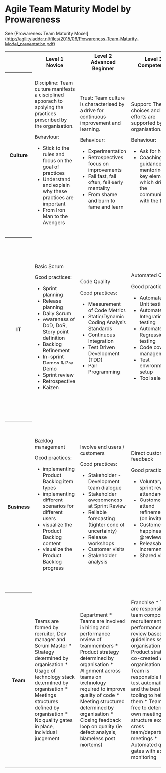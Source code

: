 # Agile Team Maturity Model by Prowareness

See (Prowareness Team Maturity Model](http://agilityladder.nl/files/2015/06/Prowareness-Team-Maturity-Model_presentation.pdf)

<table>

<tr>
<th></th>
<th>Level 1<br>Novice</th>
<th>Level 2<br>Advanced Beginner</th>
<th>Level 3<br>Competence</th>
<th>Level 4<br>Proficient</th>
<th>Level 5<br>Expert</th>
</tr>

<tr>

<th>Culture</th>

<td>
Discipline: Team culture manifests a disciplined apporach to applying the practices prescribed by the organisation.

Behaviour:
* Stick to the rules and focus on the goal of practices
* Understand and explain why these practices are important
* From Iron Man to the Avengers
</td>

<td>
Trust: Team culture is characterised by a drive for continuous improvement and learning.

Behaviour:
* Experimentation
* Retrospectives focus on improvements
* Fail fast, fail often, fail early mentality
* From shame and burn to fame and learn
</td>

<td>
Support: The team choices and efforts are supported by the organisation.

Behaviour:
* Ask for help
* Coaching, guidance and mentoring are key elements which drives the communication with the team
</td>

<td>
Stretch: Using the (organizational) vision the team culture can stretch the boundaries to maximize the outcome of both the product and the team.
</td>

<td>
Expert:
* Trust over contract
* Support over control
* Discipline over compliance
* Stretch over constraint

Culture:
* Everybody deeply cares about all stakeholders
* Everybody takes intelligent risks
* Everybody values changes as opportunities
* Everybody focusses on outcome
</td>

</tr>

<tr>

<th>IT</th>

<td>
Basic Scrum

Good practices:
* Sprint planning
* Release planning
* Daily Scrum
* Awareness of DoD, DoR, Story point definition
* Backlog Refinement
* In-sprint Demos & Pre Demo
* Sprint review
* Retrospective
* Kaizen
</td>

<td>
Code Quality

Good practices:
* Measurement of Code Metrics
* Static/Dynamic Coding Analysis Standards
* Continuous Integration
* Test Driven Development (TDD)
* Pair Programming
</td>

<td>
Automated QA

Good practices:
* Automated Unit testing
* Automated Integration testing
* Automated Regression testing
* Code coverage management
* Test environment setup
* Tool selection
</td>

<td>
Scaling

Good practices:
* Architecture documentation
* Measuring Architecture debt
* DTAP - Development, Testing, Acceptance and Production
* Unified technology stack
* Have a scaling model
* Scrum of Scrums
</td>

<td>
Continous Delivery

Good practices:
* Automated Deployment
* Environment definitions (infrastructure as code)
* Infrastructure provisioning and maintenance
* Roll back mechanism
* Roll forward mechanism
* Mainline development
* Feature toggling
* Orchestration Manager Solution
* Pipeline checks and metrics
</td>

</tr>

<tr>

<th>Business</th>

<td>
Backlog management

Good practices:
* implementing Product Backlog item types
* implementing different scenarios for different users
* visualize the Product Backlog content
* visualize the Product Backlog progress
</td>

<td>
Involve end users / customers

Good practices:
* Stakeholder - Development team dialogue
* Stakeholder awesomeness at Sprint Review
* Reliable forecasting (tighter cone of uncertainty)
* Release workshops
* Customer visits
* Stakeholder analysis 
</td>

<td>
Direct customer feedback 

Good practices:
* Voluntary sprint review attendance
* Customers attend refinements (on invitation)
* Customer happiness @reviews
* Releasable increment
* Shared vision
</td>

<td>
End-to-end value

Good practices:
* End2End Product Owner
* Combined refinement
* Integrated product review
* Team members act as end-users
* End2End planning
* Scaled Agile Framework
</td>

<td>
Value steering

Good practices:
* Identify Value, Goals & KPI’s Hypothesis
* Identify hypothesis
* Value Estimations on Product Backlog Items
* Minimal Viable Product
* Measure Value
* Short Build, Release & Measure & Refine loop
* A/B Split testing
* Visualize Validated Value
</td>

</tr>

<tr>
<th>Team</th>

<td>
Teams are formed by recruiter, Dev manager and Scrum Master
* Strategy determined by organisation
* Usage of technology stack determined by organisation
* Meetings structures defined by organisation
* No quality gates in place, individual judgement
</td>

<td>
Department
* Teams are involved in hiring and performance review of teammembers
* Product strategy determined by organisation 
* Alignment across teams on technology required to improve quality of code
* Meeting structured determined by organisation
* Closing feedback loop on quality (ie defect analysis, blameless post mortems)
</td>

<td>
Franchise
* Teams are responsible for team composition, recruitement and performance review based on guidelines set by organisation
* Product strategy co-created with organisation
* Team is responsible for test automation and the best tooling to help them
* Team is free to determine own meeting structure except cross team/department meetings
* Automated quality gates with active monitoring
</td>

<td>
Self-supporting cel
* Teams are operating as a self supporting business unit with end-to-end responsiblity
* Teams create their own Product strategy in line with the vision of the organisation
* Teams have a clear vision on the technology stack best suited for delivering end-to-end value
* Teams are free to determine own meeting structure throughout the value chain
* Automated quality gates, active monitoring, A/B testing and decision making
</td>

<td>
Lean startup
* Teams are operating as a company
* Teams create their own Product vision and Product strategy accordingly
* Teams have a clear vision on the technology stack best suited for delivering end-to-end value
* Teams are free to determine the meeting structure 
* Automated quality gates, active monitoring, A/B testing, release often, direct customer feedback and decision making
</td>

</tr>

</table>


